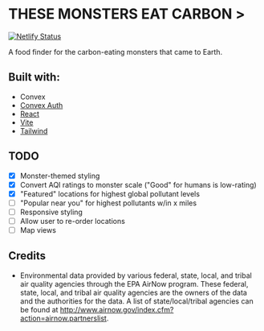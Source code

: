 # THESE MONSTERS EAT CARBON >

[![Netlify Status](https://api.netlify.com/api/v1/badges/1a6fc53b-8f7b-4317-9352-5e2662f99d4a/deploy-status)](https://app.netlify.com/sites/these-monsters-eat-carbon/deploys)

A food finder for the carbon-eating monsters that came to Earth.

## Built with:

- Convex
- [Convex Auth](https://labs.convex.dev/auth)
- [React](https://react.dev/)
- [Vite](https://vitest.dev/)
- [Tailwind](https://tailwindcss.com/)

## TODO

- [x] Monster-themed styling
- [x] Convert AQI ratings to monster scale ("Good" for humans is low-rating)
- [x] "Featured" locations for highest global pollutant levels
- [ ] "Popular near you" for highest pollutants w/in x miles
- [ ] Responsive styling
- [ ] Allow user to re-order locations
- [ ] Map views

## Credits

- Environmental data provided by various federal, state, local, and tribal air quality agencies through the EPA AirNow program. These federal, state, local, and tribal air quality agencies are the owners of the data and the authorities for the data. A list of state/local/tribal agencies can be found at http://www.airnow.gov/index.cfm?action=airnow.partnerslist.
